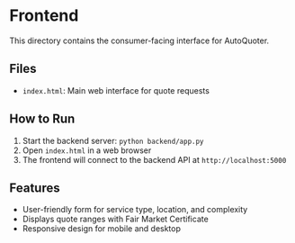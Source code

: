 # Frontend

This directory contains the consumer-facing interface for AutoQuoter.

## Files

- `index.html`: Main web interface for quote requests

## How to Run

1. Start the backend server: `python backend/app.py`
2. Open `index.html` in a web browser
3. The frontend will connect to the backend API at `http://localhost:5000`

## Features

- User-friendly form for service type, location, and complexity
- Displays quote ranges with Fair Market Certificate
- Responsive design for mobile and desktop
